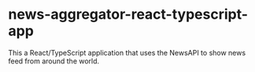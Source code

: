 # news-aggregator-react-typescript-app
This a React/TypeScript application that uses the NewsAPI to show news feed from around the world.
